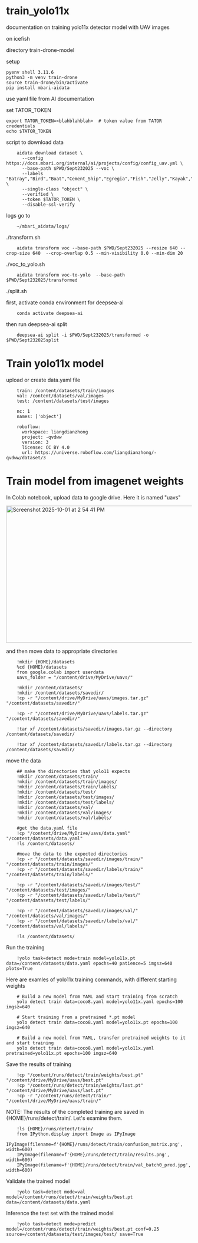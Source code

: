 # train_yolo11x
documentation on training yolo11x detector model with UAV images

on icefish

directory train-drone-model

setup

    pyenv shell 3.11.6
    python3 -m venv train-drone
    source train-drone/bin/activate
    pip install mbari-aidata

use yaml file from AI documentation

set TATOR_TOKEN

    export TATOR_TOKEN=<blahblahblah>  # token value from TATOR credentials
    echo $TATOR_TOKEN
    
script to download data

        aidata download dataset \
          --config https://docs.mbari.org/internal/ai/projects/config/config_uav.yml \
          --base-path $PWD/Sept232025 --voc \
          --labels "Batray","Bird","Boat","Cement_Ship","Egregia","Fish","Jelly","Kayak","Kelp","Mola","Mooring_Buoy","Otter","Person","Pinniped","Secci_Disc","Shark","Surfboard","Velella_velella","Velella_velella_raft","Whale" \
          --single-class "object" \
          --verified \
          --token $TATOR_TOKEN \
          --disable-ssl-verify

logs go to

        ~/mbari_aidata/logs/

./transform.sh

        aidata transform voc --base-path $PWD/Sept232025 --resize 640 --crop-size 640  --crop-overlap 0.5 --min-visibility 0.0 --min-dim 20


./voc_to_yolo.sh

        aidata transform voc-to-yolo  --base-path $PWD/Sept232025/transformed

./split.sh

first, activate conda environment for deepsea-ai

        conda activate deepsea-ai

then run deepsea-ai split

        deepsea-ai split -i $PWD/Sept232025/transformed -o $PWD/Sept232025split

# Train yolo11x model



upload or create data.yaml file

        train: /content/datasets/train/images
        val: /content/datasets/val/images
        test: /content/datasets/test/images
        
        nc: 1
        names: ['object']
        
        roboflow:
          workspace: liangdianzhong
          project: -qvdww
          version: 3
          license: CC BY 4.0
          url: https://universe.roboflow.com/liangdianzhong/-qvdww/dataset/3

# Train model from imagenet weights

In Colab notebook, upload data to google drive. Here it is named "uavs"

<img width="1450" height="372" alt="Screenshot 2025-10-01 at 2 54 41 PM" src="https://github.com/user-attachments/assets/b93e7812-a574-4997-a289-05553f39c937" />


and then move data to appropriate directories
        
        !mkdir {HOME}/datasets
        %cd {HOME}/datasets
        from google.colab import userdata
        uavs_folder = "/content/drive/MyDrive/uavs/"

        !mkdir /content/datasets/
        !mkdir /content/datasets/savedir/
        !cp -r "/content/drive/MyDrive/uavs/images.tar.gz" "/content/datasets/savedir/"

        !cp -r "/content/drive/MyDrive/uavs/labels.tar.gz" "/content/datasets/savedir/"

        !tar xf /content/datasets/savedir/images.tar.gz --directory /content/datasets/savedir/

        !tar xf /content/datasets/savedir/labels.tar.gz --directory /content/datasets/savedir/

move the data

        ## make the directories that yolo11 expects
        !mkdir /content/datasets/train/
        !mkdir /content/datasets/train/images/
        !mkdir /content/datasets/train/labels/
        !mkdir /content/datasets/test/
        !mkdir /content/datasets/test/images/
        !mkdir /content/datasets/test/labels/
        !mkdir /content/datasets/val/
        !mkdir /content/datasets/val/images/
        !mkdir /content/datasets/val/labels/
        
        #get the data.yaml file
        !cp "/content/drive/MyDrive/uavs/data.yaml" "/content/datasets/data.yaml"
        !ls /content/datasets/
        
        #move the data to the expected directories
        !cp -r "/content/datasets/savedir/images/train/" "/content/datasets/train/images/"
        !cp -r "/content/datasets/savedir/labels/train/" "/content/datasets/train/labels/"
        
        !cp -r "/content/datasets/savedir/images/test/" "/content/datasets/test/images/"
        !cp -r "/content/datasets/savedir/labels/test/" "/content/datasets/test/labels/"
        
        !cp -r "/content/datasets/savedir/images/val/" "/content/datasets/val/images/"
        !cp -r "/content/datasets/savedir/labels/val/" "/content/datasets/val/labels/"
        
        !ls /content/datasets/

Run the training 

        !yolo task=detect mode=train model=yolo11x.pt data=/content/datasets/data.yaml epochs=40 patience=5 imgsz=640 plots=True

Here are examles of yolo11x training commands, with different starting weights

        # Build a new model from YAML and start training from scratch
        yolo detect train data=coco8.yaml model=yolo11x.yaml epochs=100 imgsz=640
        
        # Start training from a pretrained *.pt model
        yolo detect train data=coco8.yaml model=yolo11x.pt epochs=100 imgsz=640
        
        # Build a new model from YAML, transfer pretrained weights to it and start training
        yolo detect train data=coco8.yaml model=yolo11x.yaml pretrained=yolo11x.pt epochs=100 imgsz=640

Save the results of training

        !cp "/content/runs/detect/train/weights/best.pt" "/content/drive/MyDrive/uavs/best.pt"
        !cp "/content/runs/detect/train/weights/last.pt" "/content/drive/MyDrive/uavs/last.pt"
        !cp -r "/content/runs/detect/train/" "/content/drive/MyDrive/uavs/train/"

NOTE: The results of the completed training are saved in {HOME}/runs/detect/train/. Let's examine them.

        !ls {HOME}/runs/detect/train/
        from IPython.display import Image as IPyImage
        IPyImage(filename=f'{HOME}/runs/detect/train/confusion_matrix.png', width=600)
        IPyImage(filename=f'{HOME}/runs/detect/train/results.png', width=600)
        IPyImage(filename=f'{HOME}/runs/detect/train/val_batch0_pred.jpg', width=600)

Validate the trained model

        !yolo task=detect mode=val model=/content/runs/detect/train/weights/best.pt data=/content/datasets/data.yaml

Inference the test set with the trained model

        !yolo task=detect mode=predict model=/content/runs/detect/train/weights/best.pt conf=0.25 source=/content/datasets/test/images/test/ save=True
